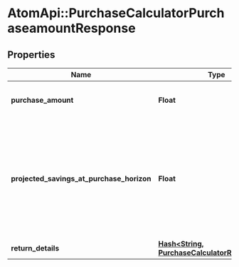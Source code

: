 # AtomApi::PurchaseCalculatorPurchaseamountResponse

## Properties
Name | Type | Description | Notes
------------ | ------------- | ------------- | -------------
**purchase_amount** | **Float** | The amount of the major purchase. | 
**projected_savings_at_purchase_horizon** | **Float** | The total amount of savings that are projected to be available at the purchase horizon, expressed in today’s dollars. | 
**return_details** | [**Hash&lt;String, PurchaseCalculatorReturnDetail&gt;**](PurchaseCalculatorReturnDetail.md) |  | 


